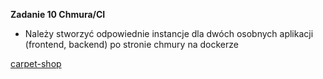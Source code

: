 **Zadanie 10 Chmura/CI**

- Należy stworzyć odpowiednie instancje dla dwóch osobnych aplikacji (frontend, backend) po stronie chmury na dockerze

[carpet-shop](https://github.com/PiotrStoklosa/carpet-shop-lab5)
